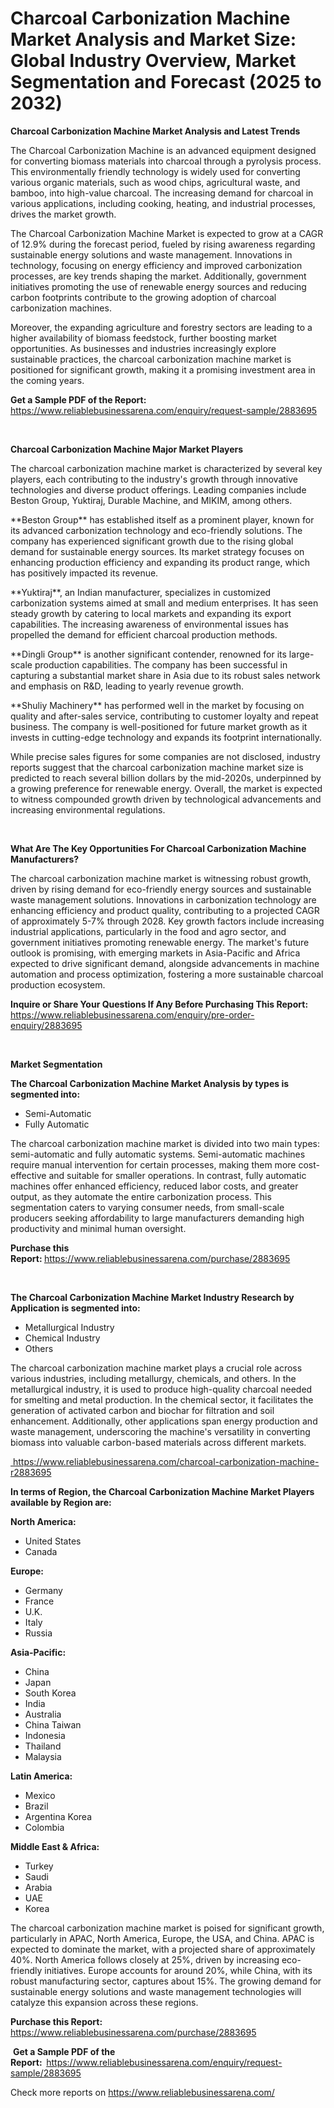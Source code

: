 <p><h1>Charcoal Carbonization Machine Market Analysis and Market Size: Global Industry Overview, Market Segmentation and Forecast (2025 to 2032)</h1></p><p><strong>Charcoal Carbonization Machine Market Analysis and Latest Trends</strong></p>
<p><p>The Charcoal Carbonization Machine is an advanced equipment designed for converting biomass materials into charcoal through a pyrolysis process. This environmentally friendly technology is widely used for converting various organic materials, such as wood chips, agricultural waste, and bamboo, into high-value charcoal. The increasing demand for charcoal in various applications, including cooking, heating, and industrial processes, drives the market growth.</p><p>The Charcoal Carbonization Machine Market is expected to grow at a CAGR of 12.9% during the forecast period, fueled by rising awareness regarding sustainable energy solutions and waste management. Innovations in technology, focusing on energy efficiency and improved carbonization processes, are key trends shaping the market. Additionally, government initiatives promoting the use of renewable energy sources and reducing carbon footprints contribute to the growing adoption of charcoal carbonization machines. </p><p>Moreover, the expanding agriculture and forestry sectors are leading to a higher availability of biomass feedstock, further boosting market opportunities. As businesses and industries increasingly explore sustainable practices, the charcoal carbonization machine market is positioned for significant growth, making it a promising investment area in the coming years.</p></p>
<p><strong>Get a Sample PDF of the Report:&nbsp;</strong> <a href="https://www.reliablebusinessarena.com/enquiry/request-sample/2883695?utm_campaign=3181&utm_medium=2&utm_source=Github&utm_content=ia&utm_term=13032025&utm_id=charcoal-carbonization-machine">https://www.reliablebusinessarena.com/enquiry/request-sample/2883695</a></p>
<p>&nbsp;</p>
<p><strong>Charcoal Carbonization Machine Major Market Players</strong></p>
<p><p>The charcoal carbonization machine market is characterized by several key players, each contributing to the industry's growth through innovative technologies and diverse product offerings. Leading companies include Beston Group, Yuktiraj, Durable Machine, and MIKIM, among others.</p><p>**Beston Group** has established itself as a prominent player, known for its advanced carbonization technology and eco-friendly solutions. The company has experienced significant growth due to the rising global demand for sustainable energy sources. Its market strategy focuses on enhancing production efficiency and expanding its product range, which has positively impacted its revenue.</p><p>**Yuktiraj**, an Indian manufacturer, specializes in customized carbonization systems aimed at small and medium enterprises. It has seen steady growth by catering to local markets and expanding its export capabilities. The increasing awareness of environmental issues has propelled the demand for efficient charcoal production methods.</p><p>**Dingli Group** is another significant contender, renowned for its large-scale production capabilities. The company has been successful in capturing a substantial market share in Asia due to its robust sales network and emphasis on R&D, leading to yearly revenue growth. </p><p>**Shuliy Machinery** has performed well in the market by focusing on quality and after-sales service, contributing to customer loyalty and repeat business. The company is well-positioned for future market growth as it invests in cutting-edge technology and expands its footprint internationally.</p><p>While precise sales figures for some companies are not disclosed, industry reports suggest that the charcoal carbonization machine market size is predicted to reach several billion dollars by the mid-2020s, underpinned by a growing preference for renewable energy. Overall, the market is expected to witness compounded growth driven by technological advancements and increasing environmental regulations.</p></p>
<p>&nbsp;</p>
<p><strong>What Are The Key Opportunities For Charcoal Carbonization Machine Manufacturers?</strong></p>
<p><p>The charcoal carbonization machine market is witnessing robust growth, driven by rising demand for eco-friendly energy sources and sustainable waste management solutions. Innovations in carbonization technology are enhancing efficiency and product quality, contributing to a projected CAGR of approximately 5-7% through 2028. Key growth factors include increasing industrial applications, particularly in the food and agro sector, and government initiatives promoting renewable energy. The market's future outlook is promising, with emerging markets in Asia-Pacific and Africa expected to drive significant demand, alongside advancements in machine automation and process optimization, fostering a more sustainable charcoal production ecosystem.</p></p>
<p><strong>Inquire or Share Your Questions If Any Before Purchasing This Report:</strong> <a href="https://www.reliablebusinessarena.com/enquiry/pre-order-enquiry/2883695?utm_campaign=3181&utm_medium=2&utm_source=Github&utm_content=ia&utm_term=13032025&utm_id=charcoal-carbonization-machine">https://www.reliablebusinessarena.com/enquiry/pre-order-enquiry/2883695</a></p>
<p>&nbsp;</p>
<p><strong>Market Segmentation</strong></p>
<p><strong>The Charcoal Carbonization Machine Market Analysis by types is segmented into:</strong></p>
<p><ul><li>Semi-Automatic</li><li>Fully Automatic</li></ul></p>
<p><p>The charcoal carbonization machine market is divided into two main types: semi-automatic and fully automatic systems. Semi-automatic machines require manual intervention for certain processes, making them more cost-effective and suitable for smaller operations. In contrast, fully automatic machines offer enhanced efficiency, reduced labor costs, and greater output, as they automate the entire carbonization process. This segmentation caters to varying consumer needs, from small-scale producers seeking affordability to large manufacturers demanding high productivity and minimal human oversight.</p></p>
<p><strong>Purchase this Report:&nbsp;</strong><a href="https://www.reliablebusinessarena.com/purchase/2883695?utm_campaign=3181&utm_medium=2&utm_source=Github&utm_content=ia&utm_term=13032025&utm_id=charcoal-carbonization-machine">https://www.reliablebusinessarena.com/purchase/2883695</a></p>
<p>&nbsp;</p>
<p><strong>The Charcoal Carbonization Machine Market Industry Research by Application is segmented into:</strong></p>
<p><ul><li>Metallurgical Industry</li><li>Chemical Industry</li><li>Others</li></ul></p>
<p><p>The charcoal carbonization machine market plays a crucial role across various industries, including metallurgy, chemicals, and others. In the metallurgical industry, it is used to produce high-quality charcoal needed for smelting and metal production. In the chemical sector, it facilitates the generation of activated carbon and biochar for filtration and soil enhancement. Additionally, other applications span energy production and waste management, underscoring the machine's versatility in converting biomass into valuable carbon-based materials across different markets.</p></p>
<p><a href="https://www.reliablebusinessarena.com/charcoal-carbonization-machine-r2883695?utm_campaign=3181&utm_medium=2&utm_source=Github&utm_content=ia&utm_term=13032025&utm_id=charcoal-carbonization-machine">&nbsp;https://www.reliablebusinessarena.com/charcoal-carbonization-machine-r2883695</a></p>
<p><strong>In terms of Region, the Charcoal Carbonization Machine Market Players available by Region are:</strong></p>
<p>
    <p> <strong> North America: </strong>
        <ul>
            <li>United States</li>
            <li>Canada</li>
        </ul>
        </p> 
    <p> <strong> Europe: </strong>
        <ul>
            <li>Germany</li>
            <li>France</li>
            <li>U.K.</li>
            <li>Italy</li>
            <li>Russia</li>
        </ul>
        </p> 
    <p> <strong> Asia-Pacific: </strong>
        <ul>
            <li>China</li>
            <li>Japan</li>
            <li>South Korea</li>
            <li>India</li>
            <li>Australia</li>
            <li>China Taiwan</li>
            <li>Indonesia</li>
            <li>Thailand</li>
            <li>Malaysia</li>
        </ul>
        </p> 
    <p> <strong> Latin America: </strong>
        <ul>
            <li>Mexico</li>
            <li>Brazil</li>
            <li>Argentina Korea</li>
            <li>Colombia</li>
        </ul>
        </p> 
    <p> <strong> Middle East & Africa: </strong>
        <ul>
            <li>Turkey</li>
            <li>Saudi</li>
            <li>Arabia</li>
            <li>UAE</li>
            <li>Korea</li>
        </ul>
    </p>
    </p>
<p><p>The charcoal carbonization machine market is poised for significant growth, particularly in APAC, North America, Europe, the USA, and China. APAC is expected to dominate the market, with a projected share of approximately 40%. North America follows closely at 25%, driven by increasing eco-friendly initiatives. Europe accounts for around 20%, while China, with its robust manufacturing sector, captures about 15%. The growing demand for sustainable energy solutions and waste management technologies will catalyze this expansion across these regions.</p></p>
<p><strong>Purchase this Report: </strong><a href="https://www.reliablebusinessarena.com/purchase/2883695?utm_campaign=3181&utm_medium=2&utm_source=Github&utm_content=ia&utm_term=13032025&utm_id=charcoal-carbonization-machine">https://www.reliablebusinessarena.com/purchase/2883695</a></p>
<p>&nbsp;<strong>Get a Sample PDF of the Report:&nbsp;&nbsp;</strong><a href="https://www.reliablebusinessarena.com/enquiry/request-sample/2883695?utm_campaign=3181&utm_medium=2&utm_source=Github&utm_content=ia&utm_term=13032025&utm_id=charcoal-carbonization-machine">https://www.reliablebusinessarena.com/enquiry/request-sample/2883695</a></p>
<p><strong></strong></p>
<p>Check more reports on <a href="https://www.reliablebusinessarena.com/?utm_campaign=3181&utm_medium=2&utm_source=Github&utm_content=ia&utm_term=13032025&utm_id=charcoal-carbonization-machine">https://www.reliablebusinessarena.com/</a></p>